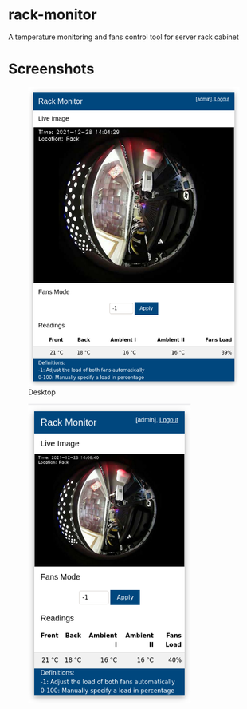 # rack-monitor
A temperature monitoring and fans control tool for server rack cabinet

# Screenshots


<p float="left">
  <figure>
    <img src="./images/desktop.png" height="600" />
    <figcaption>Desktop</figcaption>
  </figure>
  <figure>
    <img src="./images/smartphone.png" height="600" />
  </figure>
</p>
